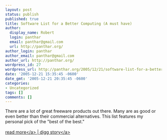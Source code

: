 ```yaml
---
layout: post
status: publish
published: true
title: Software List for a Better Computing (A must have)
author:
  display_name: Robert
  login: panthar
  email: panthar@gmail.com
  url: http://panthar.org/
author_login: panthar
author_email: panthar@gmail.com
author_url: http://panthar.org/
wordpress_id: 27
wordpress_url: http://panthar.org/2005/12/21/software-list-for-a-better-computing-a-must-have/
date: '2005-12-21 15:35:45 -0600'
date_gmt: '2005-12-21 20:35:45 -0600'
categories:
- Uncategorized
tags: []
comments: []
---
```

<p>There are a lot of great freeware products out there. Many are as good or even better than their commercial alternatives. This list features my personal pick of the "best of the best."<br &#47;><br &#47;><a href="http:&#47;&#47;ehoffmann.blogsome.com&#47;2005&#47;09&#47;13&#47;sofware-list-for-a-better-computing&#47;">read more<&#47;a>&nbsp;|&nbsp;<a href="http:&#47;&#47;digg.com&#47;software&#47;Software_List_for_a_Better_Computing_(A_must_have)">digg story<&#47;a></p>
